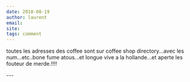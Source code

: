 ```yaml
---
date: 2010-08-19
author: laurent
email: 
site: 
tags: comment
---
```


<p>toutes les adresses des coffee sont sur coffee shop directory...avec les num...etc..bone fume atous...et longue vive a la hollande...et aperte les fouteur de merde.!!!!</p>
---